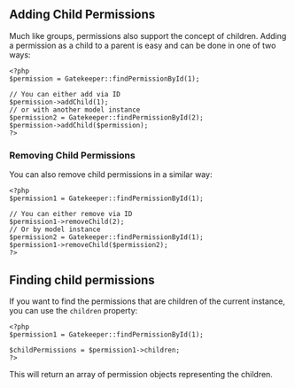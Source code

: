 ## Adding Child Permissions

Much like groups, permissions also support the concept of children. Adding a permission as a child to a parent is easy and can be done in one of two ways:

```
<?php
$permission = Gatekeeper::findPermissionById(1);

// You can either add via ID
$permission->addChild(1);
// or with another model instance
$permission2 = Gatekeeper::findPermissionById(2);
$permission->addChild($permission);
?>
```

### Removing Child Permissions

You can also remove child permissions in a similar way:

```
<?php
$permission1 = Gatekeeper::findPermissionById(1);

// You can either remove via ID
$permission1->removeChild(2);
// Or by model instance
$permission2 = Gatekeeper::findPermissionById(1);
$permission1->removeChild($permission2);
?>
```

## Finding child permissions

If you want to find the permissions that are children of the current instance, you can use the `children` property:

```
<?php
$permission1 = Gatekeeper::findPermissionById(1);

$childPermissions = $permission1->children;
?>
```

This will return an array of permission objects representing the children.